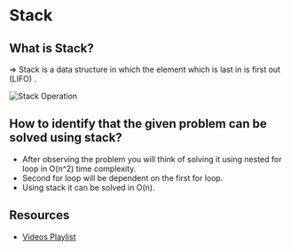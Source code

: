 # Stack

## What is Stack?
=> Stack is a data structure in which the element which is last in is first out (LIFO) .

![Stack Operation](https://s3-lc-upload.s3.amazonaws.com/uploads/2018/06/03/screen-shot-2018-06-02-at-203523.png)

## How to identify that the given problem can be solved using stack?
* After observing the problem you will think of solving it using nested for loop in O(n^2) time complexity.
* Second for loop will be dependent on the first for loop.
* Using stack it can be solved in O(n).

## Resources
* [Videos Playlist](https://www.youtube.com/watch?v=P1bAPZg5uaE&list=PL_z_8CaSLPWdeOezg68SKkeLN4-T_jNHd)
